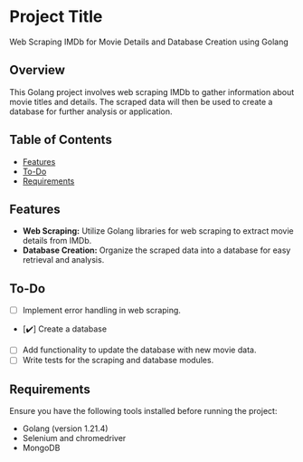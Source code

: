 # Project Title

Web Scraping IMDb for Movie Details and Database Creation using Golang

## Overview

This Golang project involves web scraping IMDb to gather information about movie titles and details. The scraped data will then be used to create a database for further analysis or application.

## Table of Contents

- [Features](#features)
- [To-Do](#to-do)
- [Requirements](#requirements)

## Features

- **Web Scraping:** Utilize Golang libraries for web scraping to extract movie details from IMDb.
- **Database Creation:** Organize the scraped data into a database for easy retrieval and analysis.

## To-Do

- [ ] Implement error handling in web scraping.
- [✔️] Create a database
- [ ] Add functionality to update the database with new movie data.
- [ ] Write tests for the scraping and database modules.

## Requirements

Ensure you have the following tools installed before running the project:

- Golang (version 1.21.4)
- Selenium and chromedriver 
- MongoDB



